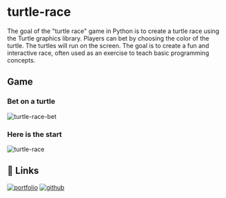 # turtle-race
The goal of the "turtle race" game in Python is to create a turtle race using the Turtle graphics library. Players can bet by choosing the color of the turtle. The turtles will run on the screen. The goal is to create a fun and interactive race, often used as an exercise to teach basic programming concepts.


## Game
### Bet on a turtle
![turtle-race-bet](https://user-images.githubusercontent.com/87909401/214822473-1ed3a1d4-71e6-495d-b36a-15a4f34a6526.png)

### Here is the start
![turtle-race](https://user-images.githubusercontent.com/87909401/214821858-d56a2346-d1a8-4ccf-9c1a-8cf889c84188.gif)
    
## 🔗 Links
[![portfolio](https://img.shields.io/badge/my_portfolio-000?style=for-the-badge&logo=appveyor&logoColor=white)](https://nicolas-cordeiro.webflow.io/)
[![github](https://img.shields.io/github/followers/nicodeiro?style=social)](https://github.com/nicodeiro)
